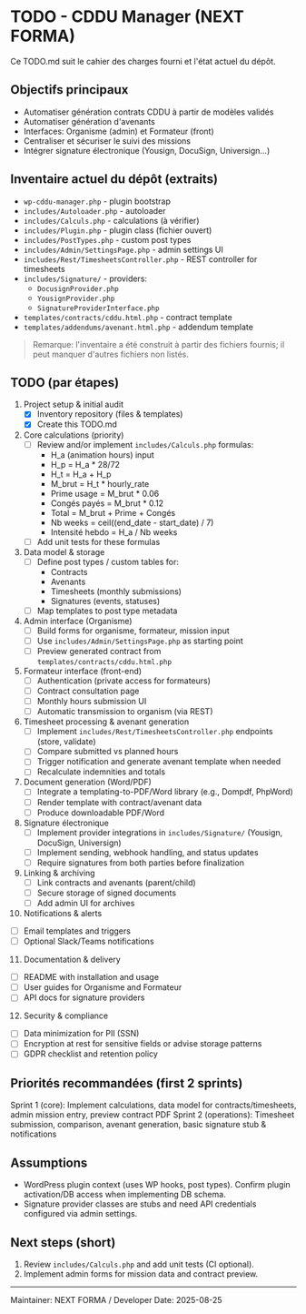 # TODO - CDDU Manager (NEXT FORMA)

Ce TODO.md suit le cahier des charges fourni et l'état actuel du dépôt.

## Objectifs principaux
- Automatiser génération contrats CDDU à partir de modèles validés
- Automatiser génération d'avenants
- Interfaces: Organisme (admin) et Formateur (front)
- Centraliser et sécuriser le suivi des missions
- Intégrer signature électronique (Yousign, DocuSign, Universign...)

## Inventaire actuel du dépôt (extraits)
- `wp-cddu-manager.php` - plugin bootstrap
- `includes/Autoloader.php` - autoloader
- `includes/Calculs.php` - calculations (à vérifier)
- `includes/Plugin.php` - plugin class (fichier ouvert)
- `includes/PostTypes.php` - custom post types
- `includes/Admin/SettingsPage.php` - admin settings UI
- `includes/Rest/TimesheetsController.php` - REST controller for timesheets
- `includes/Signature/` - providers:
  - `DocusignProvider.php`
  - `YousignProvider.php`
  - `SignatureProviderInterface.php`
- `templates/contracts/cddu.html.php` - contract template
- `templates/addendums/avenant.html.php` - addendum template

> Remarque: l'inventaire a été construit à partir des fichiers fournis; il peut manquer d'autres fichiers non listés.

## TODO (par étapes)
1. Project setup & initial audit
   - [x] Inventory repository (files & templates)
   - [x] Create this TODO.md

2. Core calculations (priority)
   - [ ] Review and/or implement `includes/Calculs.php` formulas:
     - H_a (animation hours) input
     - H_p = H_a * 28/72
     - H_t = H_a + H_p
     - M_brut = H_t * hourly_rate
     - Prime usage = M_brut * 0.06
     - Congés payés = M_brut * 0.12
     - Total = M_brut + Prime + Congés
     - Nb weeks = ceil((end_date - start_date) / 7)
     - Intensité hebdo = H_a / Nb weeks
   - [ ] Add unit tests for these formulas

3. Data model & storage
   - [ ] Define post types / custom tables for:
     - Contracts
     - Avenants
     - Timesheets (monthly submissions)
     - Signatures (events, statuses)
   - [ ] Map templates to post type metadata

4. Admin interface (Organisme)
   - [ ] Build forms for organisme, formateur, mission input
   - [ ] Use `includes/Admin/SettingsPage.php` as starting point
   - [ ] Preview generated contract from `templates/contracts/cddu.html.php`

5. Formateur interface (front-end)
   - [ ] Authentication (private access for formateurs)
   - [ ] Contract consultation page
   - [ ] Monthly hours submission UI
   - [ ] Automatic transmission to organism (via REST)

6. Timesheet processing & avenant generation
   - [ ] Implement `includes/Rest/TimesheetsController.php` endpoints (store, validate)
   - [ ] Compare submitted vs planned hours
   - [ ] Trigger notification and generate avenant template when needed
   - [ ] Recalculate indemnities and totals

7. Document generation (Word/PDF)
   - [ ] Integrate a templating-to-PDF/Word library (e.g., Dompdf, PhpWord)
   - [ ] Render template with contract/avenant data
   - [ ] Produce downloadable PDF/Word

8. Signature électronique
   - [ ] Implement provider integrations in `includes/Signature/` (Yousign, DocuSign, Universign)
   - [ ] Implement sending, webhook handling, and status updates
   - [ ] Require signatures from both parties before finalization

9. Linking & archiving
   - [ ] Link contracts and avenants (parent/child)
   - [ ] Secure storage of signed documents
   - [ ] Add admin UI for archives

10. Notifications & alerts
   - [ ] Email templates and triggers
   - [ ] Optional Slack/Teams notifications

11. Documentation & delivery
   - [ ] README with installation and usage
   - [ ] User guides for Organisme and Formateur
   - [ ] API docs for signature providers

12. Security & compliance
   - [ ] Data minimization for PII (SSN)
   - [ ] Encryption at rest for sensitive fields or advise storage patterns
   - [ ] GDPR checklist and retention policy

## Priorités recommandées (first 2 sprints)
Sprint 1 (core): Implement calculations, data model for contracts/timesheets, admin mission entry, preview contract PDF
Sprint 2 (operations): Timesheet submission, comparison, avenant generation, basic signature stub & notifications

## Assumptions
- WordPress plugin context (uses WP hooks, post types). Confirm plugin activation/DB access when implementing DB schema.
- Signature provider classes are stubs and need API credentials configured via admin settings.

## Next steps (short)
1. Review `includes/Calculs.php` and add unit tests (CI optional).
2. Implement admin forms for mission data and contract preview.

---

Maintainer: NEXT FORMA / Developer
Date: 2025-08-25
